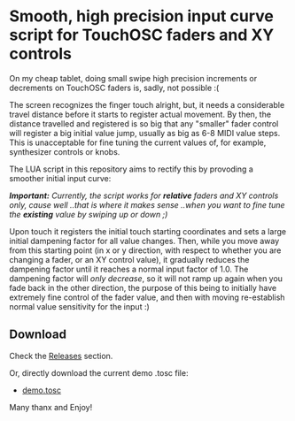 # Smooth, high precision input curve script for TouchOSC faders and XY controls

On my cheap tablet, doing small swipe high precision increments or decrements on
TouchOSC faders is, sadly, not possible :(

The screen recognizes the finger touch alright, but, it needs a considerable
travel distance before it starts to register actual movement. By then, the
distance travelled and registered is so big that any "smaller" fader control
will register a big initial value jump, usually as big as 6-8 MIDI value
steps. This is unacceptable for fine tuning the current values of, for example,
synthesizer controls or knobs.

The LUA script in this repository aims to rectify this by provoding a smoother
initial input curve:

***Important:** Currently, the script works for **relative** faders and XY
controls only, cause well ..that is where it makes sense ..when you want to fine
tune the **existing** value by swiping up or down ;)*

Upon touch it registers the initial touch starting coordinates and sets a large
initial dampening factor for all value changes. Then, while you move away from
this starting point (in x or y direction, with respect to whether you are
changing a fader, or an XY control value), it gradually reduces the dampening
factor until it reaches a normal input factor of 1.0. The dampening factor will
*only decrease*, so it will not ramp up again when you fade back in the other
direction, the purpose of this being to initially have extremely fine control of
the fader value, and then with moving re-establish normal value sensitivity for
the input :)

## Download

Check the
[Releases](https://github.com/bobbadshy/touchosc_luascript_smooth_input_curve/releases)
section.

Or, directly download the current demo .tosc file:
- [demo.tosc](https://github.com/bobbadshy/touchosc_luascript_smooth_input_curve/raw/refs/heads/main/demo.tosc)

Many thanx and Enjoy!
